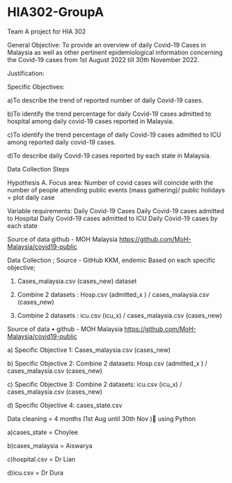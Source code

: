 # HIA302-GroupA
Team A project for HIA 302


General Objective: To provide an overview of daily Covid-19 Cases in Malaysia as well as other pertinent epidemiological information concerning the Covid-19 cases from 1st August 2022 till 30th November 2022.


Justification:

Specific Objectives: 

a)To describe the trend of reported number of daily Covid-19 cases. 

b)To identify the trend percentage for daily Covid-19 cases admitted to hospital among daily covid-19 cases reported in Malaysia. 

c)To identify the trend percentage of daily Covid-19 cases admitted to ICU among reported daily covid-19 cases. 

d)To describe daily Covid-19 cases reported by each state in Malaysia. 


Data Collection Steps

Hypothesis A. Focus area: Number of covid cases will coincide with the number of people attending public events (mass gathering)/ public holidays = plot daily case

Variable requirements: Daily Covid-19 Cases Daily Covid-19 cases admitted to Hospital Daily Covid-19 cases admitted to ICU Daily Covid-19 cases by each state

Source of data github - MOH Malaysia https://github.com/MoH-Malaysia/covid19-public


Data Collection ; Source - GitHub KKM, endemic Based on each specific objective;

1. Cases_malaysia.csv (cases_new) dataset

2. Combine 2 datasets : Hosp.csv (admitted_x ) / cases_malaysia.csv (cases_new)

3. Combine 2 datasets : icu.csv (icu_x) / cases_malaysia.csv (cases_new)

Source of data • github - MOH Malaysia https://github.com/MoH-Malaysia/covid19-public

a) Specific Objective 1: Cases_malaysia.csv (cases_new)

b) Specific Objective 2: Combine 2 datasets: Hosp.csv (admitted_x ) / cases_malaysia.csv (cases_new)

c) Specific Objective 3: Combine 2 datasets: icu.csv (icu_x) / cases_malaysia.csv (cases_new)

d) Specific Objective 4: cases_state.csv


Data cleaning = 4 months (1st Aug until 30th Nov ) using Python

a)cases_state = Choylee

b)cases_malaysia = Aiswarya

c)hospital.csv = Dr Lian

d)icu.csv = Dr Dura
